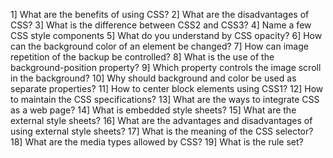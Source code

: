 1] What are the benefits of using CSS?
2] What are the disadvantages of CSS?
3] What is the difference between CSS2 and CSS3?
4] Name a few CSS style components
5] What do you understand by CSS opacity?
6] How can the background color of an element be changed?
7] How can image repetition of the backup be controlled?
8] What is the use of the background-position property?
9] Which property controls the image scroll in the background?
10] Why should background and color be used as separate properties?
11] How to center block elements using CSS1?
12] How to maintain the CSS specifications?
13] What are the ways to integrate CSS as a web page?
14] What is embedded style sheets?
15] What are the external style sheets?
16] What are the advantages and disadvantages of using external style sheets?
17] What is the meaning of the CSS selector?
18] What are the media types allowed by CSS?
19] What is the rule set? 